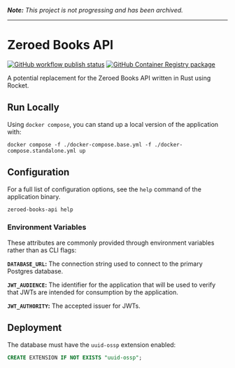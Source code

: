 *__Note:__ This project is not progressing and has been archived.*

---

# Zeroed Books API

[![GitHub workflow publish status](https://img.shields.io/github/actions/workflow/status/Zeroed-Books/zeroed-books-api/publish.yml?branch=main)](https://github.com/Zeroed-Books/zeroed-books-api/actions/workflows/publish.yml)
[![GitHub Container Registry package](https://img.shields.io/badge/GHCR-zeroed--books%2Fapi-blue)](https://github.com/orgs/Zeroed-Books/packages/container/package/api)

A potential replacement for the Zeroed Books API written in Rust using Rocket.

## Run Locally

Using `docker compose`, you can stand up a local version of the application
with:

```console
docker compose -f ./docker-compose.base.yml -f ./docker-compose.standalone.yml up
```

## Configuration

For a full list of configuration options, see the `help` command of the
application binary.

```bash
zeroed-books-api help
```

### Environment Variables

These attributes are commonly provided through environment variables rather than
as CLI flags:

**`DATABASE_URL`:** The connection string used to connect to the primary
Postgres database.

**`JWT_AUDIENCE`:** The identifier for the application that will be used to
verify that JWTs are intended for consumption by the application.

**`JWT_AUTHORITY`:** The accepted issuer for JWTs.

## Deployment

The database must have the `uuid-ossp` extension enabled:

```sql
CREATE EXTENSION IF NOT EXISTS "uuid-ossp";
```
